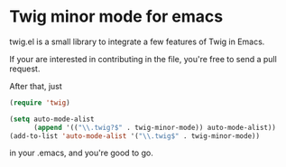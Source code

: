 # Twig minor mode for emacs

twig.el is a small library to integrate a few features of Twig in Emacs.

If your are interested in contributing in the file, you're free to send a pull request.

After that, just 

```lisp
(require 'twig)
``` 

```lisp
(setq auto-mode-alist
      (append '(("\\.twig?$" . twig-minor-mode)) auto-mode-alist))
(add-to-list 'auto-mode-alist '("\\.twig$" . twig-minor-mode))
```

in your .emacs, and you're good to go.

